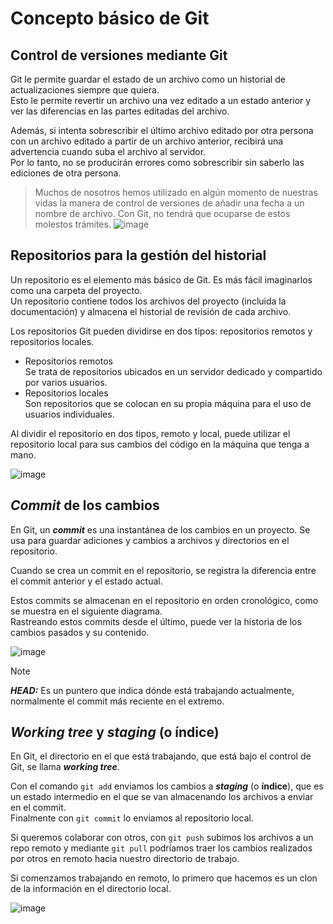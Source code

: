 # Concepto básico de Git

## Control de versiones mediante Git

Git le permite guardar el estado de un archivo como un historial de actualizaciones siempre que quiera.<br>
Esto le permite revertir un archivo una vez editado a un estado anterior y ver las diferencias en las partes editadas del archivo.

Además, si intenta sobrescribir el último archivo editado por otra persona con un archivo editado a partir de un archivo anterior, recibirá una advertencia cuando suba el archivo al servidor.<br>
Por lo tanto, no se producirán errores como sobrescribir sin saberlo las ediciones de otra persona.

> Muchos de nosotros hemos utilizado en algún momento de nuestras vidas la manera de control de versiones de añadir una fecha a un nombre de archivo. Con Git, no tendrá que ocuparse de estos molestos trámites.
  ![image](https://github.com/itcha-organization/git-tutorial/assets/83223664/87797550-9ff7-4639-8ba9-347d6330c152)

## Repositorios para la gestión del historial

Un repositorio es el elemento más básico de Git. Es más fácil imaginarlos como una carpeta del proyecto.<br>
Un repositorio contiene todos los archivos del proyecto (incluida la documentación) y almacena el historial de revisión de cada archivo.

Los repositorios Git pueden dividirse en dos tipos: repositorios remotos y repositorios locales.

* Repositorios remotos<br>
  Se trata de repositorios ubicados en un servidor dedicado y compartido por varios usuarios.
* Repositorios locales<br>
  Son repositorios que se colocan en su propia máquina para el uso de usuarios individuales.

Al dividir el repositorio en dos tipos, remoto y local, puede utilizar el repositorio local para sus cambios del código en la máquina que tenga a mano.

![image](https://github.com/itcha-organization/git-tutorial/assets/83223664/c4dce745-8dae-4450-97a1-08ff77d102f9)

## ***Commit*** de los cambios

En Git, un ***commit*** es una instantánea de los cambios en un proyecto. Se usa para guardar adiciones y cambios a archivos y directorios en el repositorio.

Cuando se crea un commit en el repositorio, se registra la diferencia entre el commit anterior y el estado actual.

Estos commits se almacenan en el repositorio en orden cronológico, como se muestra en el siguiente diagrama.<br>
Rastreando estos commits desde el último, puede ver la historia de los cambios pasados y su contenido.

![image](https://github.com/itcha-organization/git-tutorial/assets/83223664/a335c831-daef-4829-8455-471cc7f304a2)

> [!NOTE]
>  ***HEAD:***
> Es un puntero que indica dónde está trabajando actualmente, normalmente el commit más reciente en el extremo.

## ***Working tree*** y ***staging*** (o **índice**)

En Git, el directorio en el que está trabajando, que está bajo el control de Git, se llama ***working tree***.

Con el comando `git add` enviamos los cambios a ***staging*** (o **índice**), que es un estado intermedio en el que se van almacenando los archivos a enviar en el commit.<br>
Finalmente con `git commit` lo enviamos al repositorio local.

Si queremos colaborar con otros, con `git push` subimos los archivos a un repo remoto y mediante `git pull` podríamos traer los cambios realizados por otros en remoto hacia nuestro directorio de trabajo.

Si comenzamos trabajando en remoto, lo primero que hacemos es un clon de la información en el directorio local.

![image](https://github.com/itcha-organization/git-tutorial/assets/83223664/48f8b23b-2eb9-4652-bf49-0847efe6fb0c)

